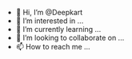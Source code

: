 - 👋 Hi, I’m @Deepkart
- 👀 I’m interested in ...
- 🌱 I’m currently learning ...
- 💞️ I’m looking to collaborate on ...
- 📫 How to reach me ...

<!---
Deepkart/Deepkart is a ✨ special ✨ repository because its `README.md` (this file) appears on your GitHub profile.
You can click the Preview link to take a look at your changes.
--->
